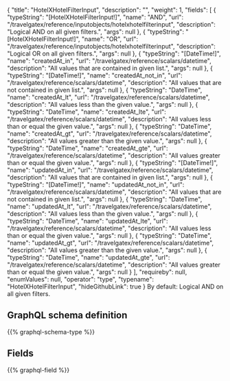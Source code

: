 {
  "title": "HotelXHotelFilterInput",
  "description": "",
  "weight": 1,
  "fields": [
    {
      "typeString": "[HotelXHotelFilterInput!]",
      "name": "AND",
      "url": "/travelgatex/reference/inputobjects/hotelxhotelfilterinput",
      "description": "Logical AND on all given filters.",
      "args": null
    },
    {
      "typeString": "[HotelXHotelFilterInput!]",
      "name": "OR",
      "url": "/travelgatex/reference/inputobjects/hotelxhotelfilterinput",
      "description": "Logical OR on all given filters.",
      "args": null
    },
    {
      "typeString": "[DateTime!]",
      "name": "createdAt_in",
      "url": "/travelgatex/reference/scalars/datetime",
      "description": "All values that are contained in given list.",
      "args": null
    },
    {
      "typeString": "[DateTime!]",
      "name": "createdAt_not_in",
      "url": "/travelgatex/reference/scalars/datetime",
      "description": "All values that are not contained in given list.",
      "args": null
    },
    {
      "typeString": "DateTime",
      "name": "createdAt_lt",
      "url": "/travelgatex/reference/scalars/datetime",
      "description": "All values less than the given value.",
      "args": null
    },
    {
      "typeString": "DateTime",
      "name": "createdAt_lte",
      "url": "/travelgatex/reference/scalars/datetime",
      "description": "All values less than or equal the given value.",
      "args": null
    },
    {
      "typeString": "DateTime",
      "name": "createdAt_gt",
      "url": "/travelgatex/reference/scalars/datetime",
      "description": "All values greater than the given value.",
      "args": null
    },
    {
      "typeString": "DateTime",
      "name": "createdAt_gte",
      "url": "/travelgatex/reference/scalars/datetime",
      "description": "All values greater than or equal the given value.",
      "args": null
    },
    {
      "typeString": "[DateTime!]",
      "name": "updatedAt_in",
      "url": "/travelgatex/reference/scalars/datetime",
      "description": "All values that are contained in given list.",
      "args": null
    },
    {
      "typeString": "[DateTime!]",
      "name": "updatedAt_not_in",
      "url": "/travelgatex/reference/scalars/datetime",
      "description": "All values that are not contained in given list.",
      "args": null
    },
    {
      "typeString": "DateTime",
      "name": "updatedAt_lt",
      "url": "/travelgatex/reference/scalars/datetime",
      "description": "All values less than the given value.",
      "args": null
    },
    {
      "typeString": "DateTime",
      "name": "updatedAt_lte",
      "url": "/travelgatex/reference/scalars/datetime",
      "description": "All values less than or equal the given value.",
      "args": null
    },
    {
      "typeString": "DateTime",
      "name": "updatedAt_gt",
      "url": "/travelgatex/reference/scalars/datetime",
      "description": "All values greater than the given value.",
      "args": null
    },
    {
      "typeString": "DateTime",
      "name": "updatedAt_gte",
      "url": "/travelgatex/reference/scalars/datetime",
      "description": "All values greater than or equal the given value.",
      "args": null
    }
  ],
  "requireby": null,
  "enumValues": null,
  "operator": "type",
  "typename": "HotelXHotelFilterInput",
  "hideGithubLink": true
}
By default: Logical AND on all given filters.
## GraphQL schema definition

{{% graphql-schema-type %}}

## Fields

{{% graphql-field %}}
